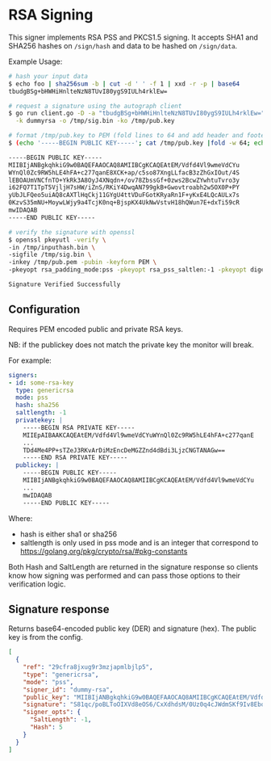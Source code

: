 # RSA Signing

This signer implements RSA PSS and PKCS1.5 signing. It accepts SHA1 and
SHA256 hashes on `/sign/hash` and data to be hashed on
`/sign/data`.

Example Usage:

``` bash
# hash your input data
$ echo foo | sha256sum -b | cut -d ' ' -f 1 | xxd -r -p | base64
tbudgBSg+bHWHiHnlteNzN8TUvI80ygS9IULh4rklEw=

# request a signature using the autograph client
$ go run client.go -D -a "tbudgBSg+bHWHiHnlteNzN8TUvI80ygS9IULh4rklEw=" \
  -k dummyrsa -o /tmp/sig.bin -ko /tmp/pub.key

# format /tmp/pub.key to PEM (fold lines to 64 and add header and footer)
$ (echo '-----BEGIN PUBLIC KEY-----'; cat /tmp/pub.key |fold -w 64; echo;echo '-----END PUBLIC KEY-----') > /tmp/pub.pem

-----BEGIN PUBLIC KEY-----
MIIBIjANBgkqhkiG9w0BAQEFAAOCAQ8AMIIBCgKCAQEAtEM/Vdfd4Vl9wmeVdCYu
WYnQl0Zc9RW5hLE4hFA+c277qanE8XCK+ap/c5so87XngLLfacB3zZhGxIOut/4S
lEBOAUmVNCfnTO+YkRk3A8OyJ4XNqdn+/ov78ZbssGf+0zws2BcwZYwhtuTvro3y
i62FQ7T1TpT5VjljH7sHW/iZnS/RKiY4DwqAN799gkB+Gwovtroabh2w5OX0P+PY
yUbJLFQeo5uiAQ8cAXTlHqCkj11GYgU4ttVDuFGotKRyaRn1F+yKxE4LQcAULx7s
0KzvS35mNU+MoywLWjy9a4TcjK0nq+BjspKX4UkNwVstvH18hQWun7E+dxTi59cR
mwIDAQAB
-----END PUBLIC KEY-----

# verify the signature with openssl
$ openssl pkeyutl -verify \
-in /tmp/inputhash.bin \
-sigfile /tmp/sig.bin \
-inkey /tmp/pub.pem -pubin -keyform PEM \
-pkeyopt rsa_padding_mode:pss -pkeyopt rsa_pss_saltlen:-1 -pkeyopt digest:sha1

Signature Verified Successfully
```

## Configuration

Requires PEM encoded public and private RSA keys.

NB: if the publickey does not match the private key the monitor will
break.

For example:

``` yaml
signers:
- id: some-rsa-key
  type: genericrsa
  mode: pss
  hash: sha256
  saltlength: -1
  privatekey: |
    -----BEGIN RSA PRIVATE KEY-----
    MIIEpAIBAAKCAQEAtEM/Vdfd4Vl9wmeVdCYuWYnQl0Zc9RW5hLE4hFA+c277qanE
    ...
    TDd4Me4PP+sTZeJ3RKvArDiMzEncDeMGZZnd4dBdi3LjzCNGTANAGw==
    -----END RSA PRIVATE KEY-----
  publickey: |
    -----BEGIN PUBLIC KEY-----
    MIIBIjANBgkqhkiG9w0BAQEFAAOCAQ8AMIIBCgKCAQEAtEM/Vdfd4Vl9wmeVdCYu
    ...
    mwIDAQAB
    -----END PUBLIC KEY-----
```

Where:

-   hash is either sha1 or sha256
-   saltlength is only used in pss mode and is an integer that
    correspond to <https://golang.org/pkg/crypto/rsa/#pkg-constants>

Both Hash and SaltLength are returned in the signature response so
clients know how signing was performed and can pass those options to
their verification logic.

## Signature response

Returns base64-encoded public key (DER) and signature (hex). The public
key is from the config.

``` json
[
  {
    "ref": "29cfra8jxug9r3mzjapmlbjlp5",
    "type": "genericrsa",
    "mode": "pss",
    "signer_id": "dummy-rsa",
    "public_key": "MIIBIjANBgkqhkiG9w0BAQEFAAOCAQ8AMIIBCgKCAQEAtEM/Vdfd4Vl9wmeVdCYuWYnQl0Zc9RW5hLE4hFA+c277qanE8XCK+ap/c5so87XngLLfacB3zZhGxIOut/4SlEBOAUmVNCfnTO+YkRk3A8OyJ4XNqdn+/ov78ZbssGf+0zws2BcwZYwhtuTvro3yi62FQ7T1TpT5VjljH7sHW/iZnS/RKiY4DwqAN799gkB+Gwovtroabh2w5OX0P+PYyUbJLFQeo5uiAQ8cAXTlHqCkj11GYgU4ttVDuFGotKRyaRn1F+yKxE4LQcAULx7s0KzvS35mNU+MoywLWjy9a4TcjK0nq+BjspKX4UkNwVstvH18hQWun7E+dxTi59cRmwIDAQAB",
    "signature": "S81qc/poBLToOIXVd8eOS6/CxXdhdsM/0Uz0q4cJWdmSKf9Iv8Eboz94xfuMgl81ybtPrEWDuZRLgY1qr4GxhShwa1Yb7rBtGxyJlseYfstnf24T7B6s4aeW3Zo5lfF2SCONbI0hLSHHyFzPPsnCHxvA2Ji5F+vDeBLpSrXhFn+mn14AGhz6smtU4k/iLPrfhocvBGscZv+7h7PI0vPs3MEckVZeSP8i0CkK4ev1QV88wrIa8estHCbiT4STu5zBHYb0LkkowEyCMW0KrQu5M2HO8yL4SSK9LHNR4WOS8BxBvKIXjmG5bjcH+g0gEK0RFSuJ3sLCNoRETGhRykufJA==",
    "signer_opts": {
      "SaltLength": -1,
      "Hash": 5
    }
  }
]
```
